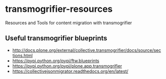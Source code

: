 # transmogrifier-resources
Resources and Tools for content migration with transmogrifier

## Useful transmogrifier blueprints

* http://docs.plone.org/external/collective.transmogrifier/docs/source/sections.html
* https://pypi.python.org/pypi/ftw.blueprints
* https://pypi.python.org/pypi/plone.app.transmogrifier
* https://collectivejsonmigrator.readthedocs.org/en/latest/
